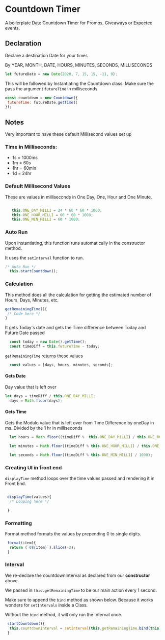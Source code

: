# **Countdown Timer**

A boilerplate Date Countdown Timer for Promos, Giveaways or Expected events.

## Declaration
Declare a destination Date for your timer.

By YEAR, MONTH, DATE, HOURS, MINUTES, SECONDS, MILLISECONDS

```Javascript
let futureDate = new Date(2020, 7, 15, 15, -11, 0);
```

This will be followed by Instantiating the Countdown class.
Make sure the pass the argument `futureTime` in milliseconds.

```Javascript
const countdown = new Countdown({
 futureTime: futureDate.getTime()
});

```

## Notes
Very important to have these default Millisecond values set up

### **Time in Milliseconds:**

   * 1s = 1000ms
   * 1m = 60s
   * 1hr = 60min
   * 1d = 24hr

### **Default Millisecond Values**
These are values in milliseconds in One Day, One, Hour and One Minute.
``` Javascript

   this.ONE_DAY_MILLI = 24 * 60 * 60 * 1000;
   this.ONE_HOUR_MILLI = 60 * 60 * 1000;
   this.ONE_MIN_MILLI = 60 * 1000;
```

### Auto Run
Upon instantiating, this function runs automatically in the constructor method.

It uses the `setInterval` function to run.
```Javascript
/* Auto Run */
  this.startCountdown();

```

### Calculation
This method does all the calculation for getting the estimated number of Hours, Days, Minutes, etc.

```Javascript
getRemainingTime(){
 /* Code here */
}
```
It gets Today's date and gets the Time difference between Today and Future Date passed
```Javascript
  const today = new Date().getTime();
  const timeDiff = this.futureTime - today;
```

`getRemainingTime` returns these values

```Javascript
  const values = [days, hours, minutes, seconds];
```
#### Gets Date
Day value that is left over
```Javascript
let days = timeDiff / this.ONE_DAY_MILLI;
  days = Math.floor(days);
```


#### Gets Time
Gets the Modulo value that is left over from Time Difference by oneDay in ms.
     Divided by the 1 hr in milliseconds
```Javascript
  let hours = Math.floor((timeDiff %  this.ONE_DAY_MILLI) / this.ONE_HOUR_MILLI);

  let minutes = Math.floor((timeDiff % this.ONE_HOUR_MILLI) / this.ONE_MIN_MILLI);

  let seconds = Math.floor((timeDiff % this.ONE_MIN_MILLI) / 1000);
```

### Creating UI in front end
`displayTime` method loops over the time values passed and rendering it in Front End.

```Javascript 

 displayTime(values){
  /* Looping here */

 }
```

### Formatting
Format method formats the values by prepending 0 to single digits.

```Javascript
 format(item){
  return (`0${item}`).slice(-2);
 }
```

### Interval
We re-declare the countdownInterval as declared from our **constructor** above.

We passed in `this.getRemainingTime` to be our main action every 1 second. 

Make sure to append the `bind` method as shown below. Because it works wonders for `setIntervals` inside a Class.

Without the `bind` method, it will only run the Interval once.

```Javascript
 startCountdown(){
  this.countdownInterval = setInterval(this.getRemainingTime.bind(this), 1000);
 }

```